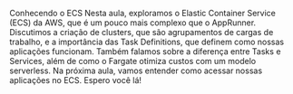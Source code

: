 Conhecendo o ECS
Nesta aula, exploramos o Elastic Container Service (ECS) da AWS, que é um pouco mais complexo que o AppRunner. Discutimos a criação de clusters, que são agrupamentos de cargas de trabalho, e a importância das Task Definitions, que definem como nossas aplicações funcionam. Também falamos sobre a diferença entre Tasks e Services, além de como o Fargate otimiza custos com um modelo serverless. Na próxima aula, vamos entender como acessar nossas aplicações no ECS. Espero você lá!
